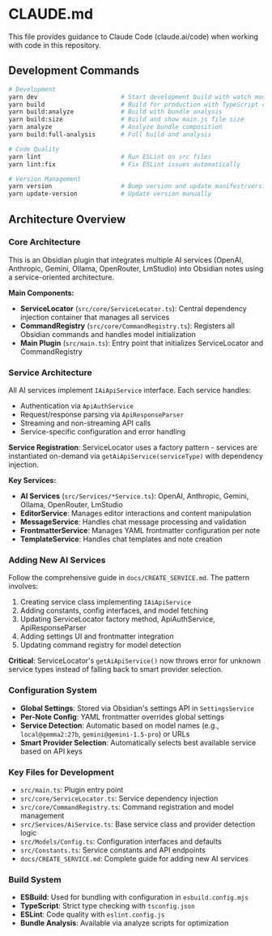# CLAUDE.md

This file provides guidance to Claude Code (claude.ai/code) when working with code in this repository.

## Development Commands

```bash
# Development
yarn dev                       # Start development build with watch mode
yarn build                     # Build for production with TypeScript checks
yarn build:analyze             # Build with bundle analysis
yarn build:size                # Build and show main.js file size
yarn analyze                   # Analyze bundle composition
yarn build:full-analysis       # Full build and analysis

# Code Quality
yarn lint                      # Run ESLint on src files
yarn lint:fix                  # Fix ESLint issues automatically

# Version Management
yarn version                   # Bump version and update manifest/versions.json
yarn update-version            # Update version manually
```

## Architecture Overview

### Core Architecture
This is an Obsidian plugin that integrates multiple AI services (OpenAI, Anthropic, Gemini, Ollama, OpenRouter, LmStudio) into Obsidian notes using a service-oriented architecture.

**Main Components:**
- **ServiceLocator** (`src/core/ServiceLocator.ts`): Central dependency injection container that manages all services
- **CommandRegistry** (`src/core/CommandRegistry.ts`): Registers all Obsidian commands and handles model initialization
- **Main Plugin** (`src/main.ts`): Entry point that initializes ServiceLocator and CommandRegistry

### Service Architecture
All AI services implement `IAiApiService` interface. Each service handles:
- Authentication via `ApiAuthService`
- Request/response parsing via `ApiResponseParser` 
- Streaming and non-streaming API calls
- Service-specific configuration and error handling

**Service Registration**: ServiceLocator uses a factory pattern - services are instantiated on-demand via `getAiApiService(serviceType)` with dependency injection.

**Key Services:**
- **AI Services** (`src/Services/*Service.ts`): OpenAI, Anthropic, Gemini, Ollama, OpenRouter, LmStudio
- **EditorService**: Manages editor interactions and content manipulation
- **MessageService**: Handles chat message processing and validation
- **FrontmatterService**: Manages YAML frontmatter configuration per note
- **TemplateService**: Handles chat templates and note creation

### Adding New AI Services
Follow the comprehensive guide in `docs/CREATE_SERVICE.md`. The pattern involves:
1. Creating service class implementing `IAiApiService`
2. Adding constants, config interfaces, and model fetching
3. Updating ServiceLocator factory method, ApiAuthService, ApiResponseParser
4. Adding settings UI and frontmatter integration
5. Updating command registry for model detection

**Critical**: ServiceLocator's `getAiApiService()` now throws error for unknown service types instead of falling back to smart provider selection.

### Configuration System
- **Global Settings**: Stored via Obsidian's settings API in `SettingsService`
- **Per-Note Config**: YAML frontmatter overrides global settings
- **Service Detection**: Automatic based on model names (e.g., `local@gemma2:27b`, `gemini@gemini-1.5-pro`) or URLs
- **Smart Provider Selection**: Automatically selects best available service based on API keys

### Key Files for Development
- `src/main.ts`: Plugin entry point
- `src/core/ServiceLocator.ts`: Service dependency injection
- `src/core/CommandRegistry.ts`: Command registration and model management
- `src/Services/AiService.ts`: Base service class and provider detection logic
- `src/Models/Config.ts`: Configuration interfaces and defaults
- `src/Constants.ts`: Service constants and API endpoints
- `docs/CREATE_SERVICE.md`: Complete guide for adding new AI services

### Build System
- **ESBuild**: Used for bundling with configuration in `esbuild.config.mjs`
- **TypeScript**: Strict type checking with `tsconfig.json`
- **ESLint**: Code quality with `eslint.config.js`
- **Bundle Analysis**: Available via analyze scripts for optimization